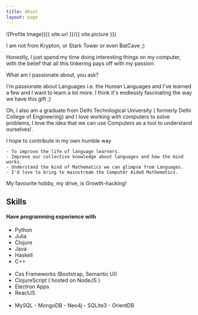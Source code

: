 ```yaml
---
title: About
layout: page
---
```

![Profile Image]({{ site.url }}/{{ site.picture }})

<p> I am not from Krypton, or Stark Tower or even BatCave ;)

<p> Honestly, I just spend my time doing interesting things on my computer, with the belief that all this tinkering pays off with my passion.</p>   

<p> What am I passionate about, you ask? </p>

<p> I'm passionate about Languages i.e. the Human Languages and I've learned a  few and I want to learn a lot more. I think it's endlessly fascinating the way we have this gift ;) </p>

<p> Oh, I also am a graduate from Delhi Technilogical University ( formerly Delhi College of Engineering) and I love working with computers to solve problems, I love the idea that we can use Computers as a tool to understand ourselves!. </p>

<p> I hope to contribute in my own humble way

    - To improve the life of language learners.
    - Improve our collective knowledge about languages and how the mind works.
    - Understand the kind of Mathematics we can glimpse from Languages.
    - I'd love to bring to mainstream the Computer Aided Mathematics.
</p>
<p> My favourite hobby, my drive, is Growth-hacking! </p>


<h2>Skills</h2>

<!--h4> FrontEnd</h4-->

<!--ul class="skill-list">
	<li>HTML - Jade - Haml</li>
	<li>CSS (Sass)</li>
	<li>Css Frameworks (Bootstrap, Semantic UI)</li>
    <li>ClojureScript ( hosted on NodeJS )</li>
	<li>Electron Apps</li>
	<li>ReactJS</li>
	<li>MySQL - MongoDB - Neo4j - SQLite3</li>
</ul-->

<h4> Have programming experience with </h4>

<ul class="skill-list">
    <li>Python</li>
    <li>Julia</li>
	<li>Clojure</li>
    <li>Java</li>
    <li>Haskell</li>
    <li>C++</li>
    <br>
    <li>Css Frameworks (Bootstrap, Semantic UI)</li>
    <li>ClojureScript ( hosted on NodeJS )</li>
	<li>Electron Apps</li>
	<li>ReactJS</li>
	<br>
    <li>MySQL - MongoDB - Neo4j - SQLite3 - OrientDB</li>


</ul>

<!--h4> Project Cycle</h4-->

<!--ul class="skill-list">
    <li>Git</li>
    <li>Scrum and Kanban</li>
    <li>TDD and Continuous Integration</li>
</ul-->

<!--h2>Projects</h2-->

<!--ul>
	<li><a href="https://github.com/">Lorem Lorem</a></li>
	<li><a href="https://github.com/">Ipsum Dolor</a></li>
	<li><a href="https://github.com/">Dolor Lorem</a></li>
</ul-->
